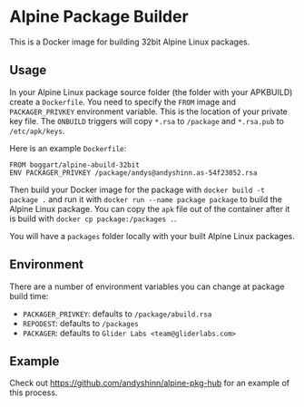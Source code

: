# Alpine Package Builder

This is a Docker image for building 32bit Alpine Linux packages.

## Usage

In your Alpine Linux package source folder (the folder with your APKBUILD) create a `Dockerfile`. You need to specify the `FROM` image and `PACKAGER_PRIVKEY` environment variable. This is the location of your private key file. The `ONBUILD` triggers will copy `*.rsa` to `/package` and `*.rsa.pub` to `/etc/apk/keys`.

Here is an example `Dockerfile`:

```
FROM boggart/alpine-abuild-32bit
ENV PACKAGER_PRIVKEY /package/andys@andyshinn.as-54f23052.rsa
```

Then build your Docker image for the package with `docker build -t package .` and run it with `docker run --name package package` to build the Alpine Linux package. You can copy the `apk` file out of the container after it is build with `docker cp package:/packages .`.

You will have a `packages` folder locally with your built Alpine Linux packages.

## Environment

There are a number of environment variables you can change at package build time:

* `PACKAGER_PRIVKEY`: defaults to `/package/abuild.rsa`
* `REPODEST`: defaults to `/packages`
* `PACKAGER`: defaults to `Glider Labs <team@gliderlabs.com>`

## Example

Check out https://github.com/andyshinn/alpine-pkg-hub for an example of this process.
